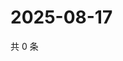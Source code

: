 # 2025-08-17

共 0 条

<!-- BEGIN ZHIHUVIDEO -->
<!-- 最后更新时间 Sun Aug 17 2025 06:10:34 GMT+0800 (China Standard Time) -->

<!-- END ZHIHUVIDEO -->
